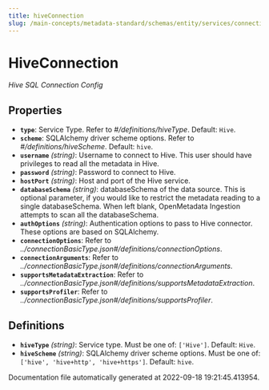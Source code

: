 ```yaml
---
title: hiveConnection
slug: /main-concepts/metadata-standard/schemas/entity/services/connections/database/hiveconnection
---
```


# HiveConnection

*Hive SQL Connection Config*

## Properties

- **`type`**: Service Type. Refer to *#/definitions/hiveType*. Default: `Hive`.
- **`scheme`**: SQLAlchemy driver scheme options. Refer to *#/definitions/hiveScheme*. Default: `hive`.
- **`username`** *(string)*: Username to connect to Hive. This user should have privileges to read all the metadata in Hive.
- **`password`** *(string)*: Password to connect to Hive.
- **`hostPort`** *(string)*: Host and port of the Hive service.
- **`databaseSchema`** *(string)*: databaseSchema of the data source. This is optional parameter, if you would like to restrict the metadata reading to a single databaseSchema. When left blank, OpenMetadata Ingestion attempts to scan all the databaseSchema.
- **`authOptions`** *(string)*: Authentication options to pass to Hive connector. These options are based on SQLAlchemy.
- **`connectionOptions`**: Refer to *../connectionBasicType.json#/definitions/connectionOptions*.
- **`connectionArguments`**: Refer to *../connectionBasicType.json#/definitions/connectionArguments*.
- **`supportsMetadataExtraction`**: Refer to *../connectionBasicType.json#/definitions/supportsMetadataExtraction*.
- **`supportsProfiler`**: Refer to *../connectionBasicType.json#/definitions/supportsProfiler*.
## Definitions

- **`hiveType`** *(string)*: Service type. Must be one of: `['Hive']`. Default: `Hive`.
- **`hiveScheme`** *(string)*: SQLAlchemy driver scheme options. Must be one of: `['hive', 'hive+http', 'hive+https']`. Default: `hive`.


Documentation file automatically generated at 2022-09-18 19:21:45.413954.
